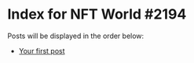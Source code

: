 # Index for NFT World #2194
Posts will be displayed in the order below:

- [Your first post](./001-first.md)

